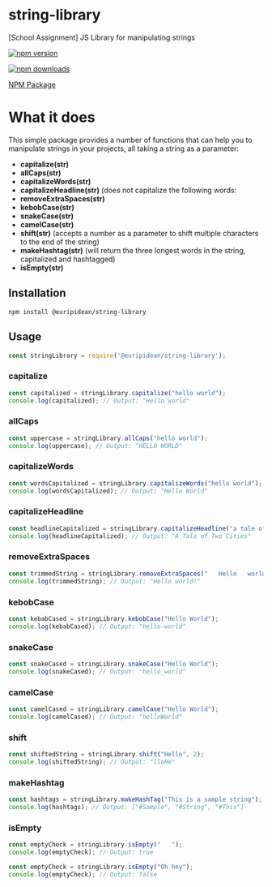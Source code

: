 # string-library
[School Assignment] JS Library for manipulating strings

[![npm version](https://img.shields.io/npm/v/@euripidean/string-library.svg)](https://www.npmjs.com/package/@euripidean/string-library)

[![npm downloads](https://img.shields.io/npm/dt/@euripidean/string-library.svg)](https://www.npmjs.com/package/@euripidean/string-library)

[NPM Package](https://www.npmjs.com/package/@euripidean/string-library)

# What it does
This simple package provides a number of functions that can help you to manipulate strings in your projects, all taking a string as a parameter:

- **capitalize(str)**
- **allCaps(str)**
- **capitalizeWords(str)**
- **capitalizeHeadline(str)** (does not capitalize the following words: 
- **removeExtraSpaces(str)**
- **kebobCase(str)**
- **snakeCase(str)**
- **camelCase(str)**
- **shift(str)** (accepts a number as a parameter to shift multiple characters to the end of the string)
- **makeHashtag(str)** (will return the three longest words in the string, capitalized and hashtagged)
- **isEmpty(str)**

## Installation
```shell
npm install @euripidean/string-library
```

## Usage
```javascript
const stringLibrary = require('@euripidean/string-library');
```
### capitalize
```javascript
const capitalized = stringLibrary.capitalize("hello world");
console.log(capitalized); // Output: "Hello world"
```
### allCaps
```javascript
const uppercase = stringLibrary.allCaps("hello world");
console.log(uppercase); // Output: "HELLO WORLD"
```
### capitalizeWords
```javascript
const wordsCapitalized = stringLibrary.capitalizeWords("hello world");
console.log(wordsCapitalized); // Output: "Hello World"
```
### capitalizeHeadline
```javascript
const headlineCapitalized = stringLibrary.capitalizeHeadline("a tale of two cities");
console.log(headlineCapitalized); // Output: "A Tale of Two Cities"
```

### removeExtraSpaces
```javascript
const trimmedString = stringLibrary.removeExtraSpaces("   Hello   world!   ");
console.log(trimmedString); // Output: "Hello world!"
```
### kebobCase
```javascript
const kebabCased = stringLibrary.kebobCase("Hello World");
console.log(kebabCased); // Output: "hello-world"
```
### snakeCase
```javascript
const snakeCased = stringLibrary.snakeCase("Hello World");
console.log(snakeCased); // Output: "hello_world"
```
### camelCase
```javascript
const camelCased = stringLibrary.camelCase("Hello World");
console.log(camelCased); // Output: "helloWorld"
```
### shift
```javascript
const shiftedString = stringLibrary.shift("Hello", 2);
console.log(shiftedString); // Output: "lloHe"
```
### makeHashtag
```javascript
const hashtags = stringLibrary.makeHashTag("This is a sample string");
console.log(hashtags); // Output: ["#Sample", "#String", "#This"]
```
### isEmpty
```javascript
const emptyCheck = stringLibrary.isEmpty("   ");
console.log(emptyCheck); // Output: true
```
```javascript
const emptyCheck = stringLibrary.isEmpty("Oh hey");
console.log(emptyCheck); // Output: false
```



